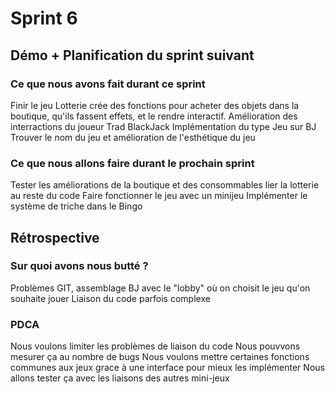 # Sprint 6

## Démo + Planification du sprint suivant

### Ce que nous avons fait durant ce sprint
Finir le jeu Lotterie
crée des fonctions pour acheter des objets dans la boutique, qu'ils fassent effets, et le rendre interactif.
Amélioration des interractions du joueur
Trad BlackJack
Implémentation du type Jeu sur BJ
Trouver le nom du jeu et amélioration de l'esthétique du jeu 



### Ce que nous allons faire durant le prochain sprint
Tester les améliorations de la boutique et des consommables
lier la lotterie au reste du code
Faire fonctionner le jeu avec un minijeu
Implémenter le système de triche dans le Bingo 



## Rétrospective

### Sur quoi avons nous butté ?
Problèmes GIT, assemblage BJ avec le "lobby" où on choisit le jeu qu'on souhaite jouer
Liaison du code parfois complexe

### PDCA
Nous voulons limiter les problèmes de liaison du code
Nous pouvvons mesurer ça au nombre de bugs
Nous voulons mettre certaines fonctions communes aux jeux grace à une interface pour mieux les implémenter
Nous allons tester ça avec les liaisons des autres mini-jeux